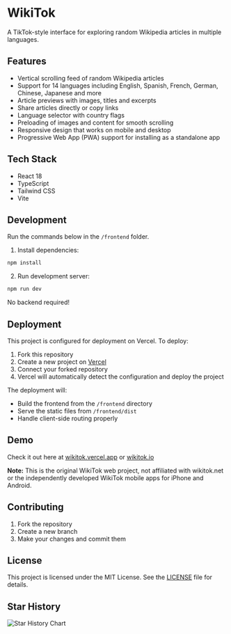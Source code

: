 # WikiTok

A TikTok-style interface for exploring random Wikipedia articles in multiple languages.

## Features

- Vertical scrolling feed of random Wikipedia articles
- Support for 14 languages including English, Spanish, French, German, Chinese, Japanese and more
- Article previews with images, titles and excerpts
- Share articles directly or copy links
- Language selector with country flags
- Preloading of images and content for smooth scrolling
- Responsive design that works on mobile and desktop
- Progressive Web App (PWA) support for installing as a standalone app

## Tech Stack

- React 18
- TypeScript
- Tailwind CSS
- Vite

## Development

Run the commands below in the `/frontend` folder.

1. Install dependencies:

```bash
npm install
```

2. Run development server:

```bash
npm run dev
```

No backend required!

## Deployment

This project is configured for deployment on Vercel. To deploy:

1. Fork this repository
2. Create a new project on [Vercel](https://vercel.com)
3. Connect your forked repository
4. Vercel will automatically detect the configuration and deploy the project

The deployment will:
- Build the frontend from the `/frontend` directory
- Serve the static files from `/frontend/dist`
- Handle client-side routing properly

## Demo

Check it out here at [wikitok.vercel.app](https://wikitok.vercel.app) or [wikitok.io](https://www.wikitok.io)

**Note:** This is the original WikiTok web project, not affiliated with wikitok.net or the independently developed WikiTok mobile apps for iPhone and Android.

## Contributing

1. Fork the repository
2. Create a new branch
3. Make your changes and commit them

## License

This project is licensed under the MIT License. See the [LICENSE](LICENSE) file for details.

## Star History

![Star History Chart](https://api.star-history.com/svg?repos=IsaacGemal/wikitok&type=Date)